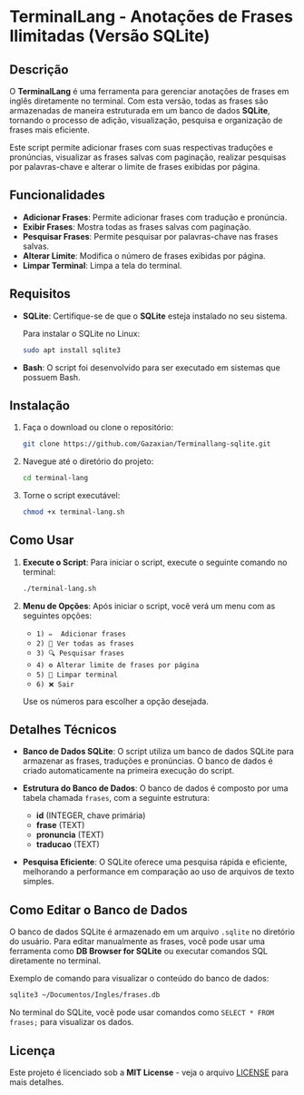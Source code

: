 # TerminalLang - Anotações de Frases Ilimitadas (Versão SQLite)

## Descrição
O **TerminalLang** é uma ferramenta para gerenciar anotações de frases em inglês diretamente no terminal. Com esta versão, todas as frases são armazenadas de maneira estruturada em um banco de dados **SQLite**, tornando o processo de adição, visualização, pesquisa e organização de frases mais eficiente.

Este script permite adicionar frases com suas respectivas traduções e pronúncias, visualizar as frases salvas com paginação, realizar pesquisas por palavras-chave e alterar o limite de frases exibidas por página.

## Funcionalidades

- **Adicionar Frases**: Permite adicionar frases com tradução e pronúncia.
- **Exibir Frases**: Mostra todas as frases salvas com paginação.
- **Pesquisar Frases**: Permite pesquisar por palavras-chave nas frases salvas.
- **Alterar Limite**: Modifica o número de frases exibidas por página.
- **Limpar Terminal**: Limpa a tela do terminal.

## Requisitos

- **SQLite**: Certifique-se de que o **SQLite** esteja instalado no seu sistema.
  
  Para instalar o SQLite no Linux:
  
  ```bash
  sudo apt install sqlite3
  ```

- **Bash**: O script foi desenvolvido para ser executado em sistemas que possuem Bash.

## Instalação

1. Faça o download ou clone o repositório:
   ```bash
   git clone https://github.com/Gazaxian/Terminallang-sqlite.git
   ```

2. Navegue até o diretório do projeto:
   ```bash
   cd terminal-lang
   ```

3. Torne o script executável:
   ```bash
   chmod +x terminal-lang.sh
   ```

## Como Usar

1. **Execute o Script**:
   Para iniciar o script, execute o seguinte comando no terminal:
   ```bash
   ./terminal-lang.sh
   ```

2. **Menu de Opções**:
   Após iniciar o script, você verá um menu com as seguintes opções:

   - `1) ✏️  Adicionar frases`
   - `2) 📖 Ver todas as frases`
   - `3) 🔍 Pesquisar frases`
   - `4) ⚙️ Alterar limite de frases por página`
   - `5) 🧹 Limpar terminal`
   - `6) ❌ Sair`

   Use os números para escolher a opção desejada.

## Detalhes Técnicos

- **Banco de Dados SQLite**: 
  O script utiliza um banco de dados SQLite para armazenar as frases, traduções e pronúncias. O banco de dados é criado automaticamente na primeira execução do script.

- **Estrutura do Banco de Dados**: 
  O banco de dados é composto por uma tabela chamada `frases`, com a seguinte estrutura:
  - **id** (INTEGER, chave primária)
  - **frase** (TEXT)
  - **pronuncia** (TEXT)
  - **traducao** (TEXT)

- **Pesquisa Eficiente**: 
  O SQLite oferece uma pesquisa rápida e eficiente, melhorando a performance em comparação ao uso de arquivos de texto simples.

## Como Editar o Banco de Dados

O banco de dados SQLite é armazenado em um arquivo `.sqlite` no diretório do usuário. Para editar manualmente as frases, você pode usar uma ferramenta como **DB Browser for SQLite** ou executar comandos SQL diretamente no terminal.

Exemplo de comando para visualizar o conteúdo do banco de dados:

```bash
sqlite3 ~/Documentos/Ingles/frases.db
```

No terminal do SQLite, você pode usar comandos como `SELECT * FROM frases;` para visualizar os dados.

## Licença

Este projeto é licenciado sob a **MIT License** - veja o arquivo [LICENSE](LICENSE) para mais detalhes.
